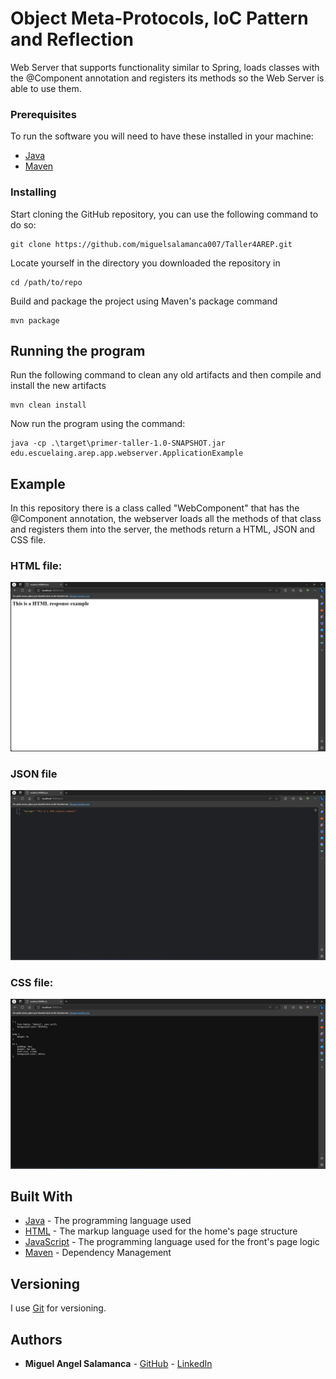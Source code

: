 # Object Meta-Protocols, IoC Pattern and Reflection

Web Server that supports functionality similar to Spring, loads classes with the @Component annotation and registers its methods so the Web Server is able to use them.

### Prerequisites

To run the software you will need to have these installed in your machine:

* [Java](https://www.java.com/)
* [Maven](https://maven.apache.org/)

### Installing

Start cloning the GitHub repository, you can use the following command to do so:

```
git clone https://github.com/miguelsalamanca007/Taller4AREP.git
```

Locate yourself in the directory you downloaded the repository in

```
cd /path/to/repo
```

Build and package the project using Maven's package command

```
mvn package
```

## Running the program

Run the following command to clean any old artifacts and then compile and install the new artifacts
```
mvn clean install
```
Now run the program using the command:
```
java -cp .\target\primer-taller-1.0-SNAPSHOT.jar edu.escuelaing.arep.app.webserver.ApplicationExample
```
## Example

In this repository there is a class called "WebComponent" that has the @Component annotation, the webserver loads all the methods of that class and registers them into the server, the methods return a HTML, JSON and CSS file.

### HTML file:
![](./src/main/java/edu/escuelaing/arep/app/files/exampleHTML.png)
### JSON file
![](./src/main/java/edu/escuelaing/arep/app/files/exampleJSON.png)
### CSS file:
![](./src/main/java/edu/escuelaing/arep/app/files/exampleCSS.png)

## Built With

* [Java](https://www.java.com/) - The programming language used
* [HTML](https://html.com/document/) - The markup language used for the home's page structure
* [JavaScript](https://www.javascript.com/) - The programming language used for the front's page logic
* [Maven](https://maven.apache.org/) - Dependency Management

## Versioning

I use [Git](https://git-scm.com/) for versioning.

## Authors

* **Miguel Angel Salamanca**  - [GitHub](https://github.com/miguelsalamanca007) - [LinkedIn](https://linkedin.com/miguel)


